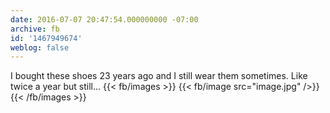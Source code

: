 ```yaml
---
date: 2016-07-07 20:47:54.000000000 -07:00
archive: fb
id: '1467949674'
weblog: false
---
```


I bought these shoes 23 years ago and I still wear them sometimes. Like twice a year but still...
{{< fb/images >}}
{{< fb/image src="image.jpg" />}}
{{< /fb/images >}}
